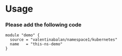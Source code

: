 # Usage
### Please add the following code 
```
module "demo" {
  source = "valentinabalan/namespace1/kubernetes"
  name   = "this-ns-demo"
}
